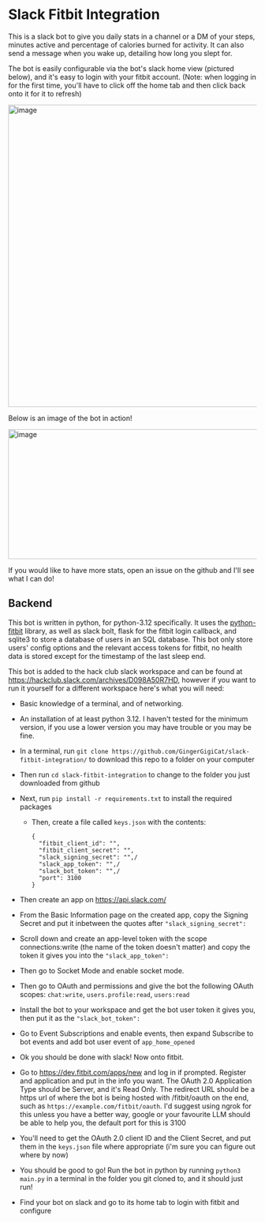 # Slack Fitbit Integration

This is a slack bot to give you daily stats in a channel or a DM of your steps, minutes active and percentage of calories burned for activity. It can also send a message when you wake up, detailing how long you slept for.

The bot is easily configurable via the bot's slack home view (pictured below), and it's easy to login with your fitbit account. (Note: when logging in for the first time, you'll have to click off the home tab and then click back onto it for it to refresh)

<img width="1042" height="612" alt="image" src="https://github.com/user-attachments/assets/0db099a8-9683-47ba-877e-2fcd14b48c81" />


Below is an image of the bot in action!

<img width="658" height="263" alt="image" src="https://github.com/user-attachments/assets/42e03119-a571-4137-b270-53bd39cce32c" />


If you would like to have more stats, open an issue on the github and I'll see what I can do!


## Backend

This bot is written in python, for python-3.12 specifically. It uses the [python-fitbit](https://github.com/orcasgit/python-fitbit) library, as well as slack bolt, flask for the fitbit login callback, and sqlite3 to store a database of users in an SQL database. This bot only store users' config options and the relevant access tokens for fitbit, no health data is stored except for the timestamp of the last sleep end.

This bot is added to the hack club slack workspace and can be found at https://hackclub.slack.com/archives/D098A50R7HD, however if you want to run it yourself for a different workspace here's what you will need:

- Basic knowledge of a terminal, and of networking.
- An installation of at least python 3.12. I haven't tested for the minimum version, if you use a lower version you may have trouble or you may be fine.
- In a terminal, run `git clone https://github.com/GingerGigiCat/slack-fitbit-integration/` to download this repo to a folder on your computer
- Then run `cd slack-fitbit-integration` to change to the folder you just downloaded from github
- Next, run `pip install -r requirements.txt` to install the required packages
  - Then, create a file called `keys.json` with the contents: 
    ```
    {
      "fitbit_client_id": "",
      "fitbit_client_secret": "",
      "slack_signing_secret": "",/
      "slack_app_token": "",/
      "slack_bot_token": "",/
      "port": 3100
    }
    ```

- Then create an app on https://api.slack.com/
- From the Basic Information page on the created app, copy the Signing Secret and put it inbetween the quotes after `"slack_signing_secret": `
- Scroll down and create an app-level token with the scope connections:write (the name of the token doesn't matter) and copy the token it gives you into the `"slack_app_token": `
- Then go to Socket Mode and enable socket mode.
- Then go to OAuth and permissions and give the bot the following OAuth scopes: `chat:write`, `users.profile:read`, `users:read`
- Install the bot to your workspace and get the bot user token it gives you, then put it as the `"slack_bot_token": `
- Go to Event Subscriptions and enable events, then expand Subscribe to bot events and add bot user event of `app_home_opened`
- Ok you should be done with slack! Now onto fitbit.

- Go to https://dev.fitbit.com/apps/new and log in if prompted. Register and application and put in the info you want. The OAuth 2.0 Application Type should be Server, and it's Read Only. The redirect URL should be a https url of where the bot is being hosted with /fitbit/oauth on the end, such as `https://example.com/fitbit/oauth`. I'd suggest using ngrok for this unless you have a better way, google or your favourite LLM should be able to help you, the default port for this is 3100
- You'll need to get the OAuth 2.0 client ID and the Client Secret, and put them in the `keys.json` file where appropriate (i'm sure you can figure out where by now)
- You should be good to go! Run the bot in python by running `python3 main.py` in a terminal in the folder you git cloned to, and it should just run!
- Find your bot on slack and go to its home tab to login with fitbit and configure